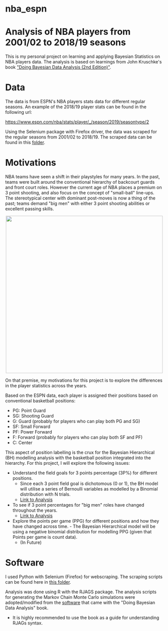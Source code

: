 # nba_espn

# Analysis of NBA players from 2001/02 to 2018/19 seasons

This is my personal project on learning and applying Bayesian Statistics on NBA players data. The analysis is based on learnings from John Kruschke's book ["Doing Bayesian Data Analysis (2nd Edition)"](https://sites.google.com/site/doingbayesiandataanalysis/).

# Data

The data is from ESPN's NBA players stats data for different regular seasons. An example of the 2018/19 player stats can be found in the following url:

https://www.espn.com/nba/stats/player/_/season/2019/seasontype/2

Using the Selenium package with Firefox driver, the data was scraped for the regular seasons from 2001/02 to 2018/19. The scraped data can be found in this [folder](https://github.com/kfoofw/nba_espn/tree/master/data). 

# Motivations

NBA teams have seen a shift in their playstyles for many years. In the past, teams were built around the conventional hierarchy of backcourt guards and front court roles. However the current age of NBA places a premium on 3 point shooting, and also focus on the concept of "small-ball" line-ups. The stereotypical center with dominant post-moves is now a thing of the past; teams demand "big men" with either 3 point shooting abilities or excellent passing skills.

<p align = "center">
    <img src = "https://cdn.vox-cdn.com/thumbor/kEqrGTrAMuelHQTrAYQvNk7FWxk=/0x0:5472x3648/920x613/filters:focal(2259x0:3133x874):format(webp)/cdn.vox-cdn.com/uploads/chorus_image/image/65765916/1184051870.jpg.0.jpg" width = 500>
</p>

On that premise, my motivations for this project is to explore the differences in the player statistics across the years. 

Based on the ESPN data, each player is assigned their positions based on conventional basketball positions:
- PG: Point Guard
- SG: Shooting Guard
- G: Guard (probably for players who can play both PG and SG)
- SF: Small Forward
- PF: Power Forward
- F: Forward (probably for players who can play both SF and PF)
- C: Center

This aspect of position labelling is the crux for the Bayesian Hierarchical (BH) modelling analysis with the basketball position integrated into the hierarchy. For this project, I will explore the following issues:  
- Understand the field goals for 3 points percentage (3P%) for different positions. 
    - Since each 3 point field goal is dichotomous (0 or 1), the BH model will utilise a series of Bernoulli variables as modelled by a Binomial distribution with N trials.
    - [Link to Analysis](https://github.com/kfoofw/nba_espn/blob/master/3.analysis/threepoint_2018-19/Bayesian-Hierarchical-Modelling-of-3-point-shooting.md)
- To see if 3 point percentages for "big men" roles have changed throughout the years. 
    - [Link to Analysis](https://github.com/kfoofw/nba_espn/blob/master/3.analysis/threepoint_2018-19/Analysis-of-3-Point-Shooting-Skills-of-Big-Men-Positions-Across-a-Decade.md)
- Explore the points per game (PPG) for different positions and how they have changed across time.     - The Bayesian Hierarchical model will be using a negative binomial distribution for modelling PPG (given that Points per game is count data).
    - (In Future)

# Software

I used Python with Selenium (Firefox) for webscraping. The scraping scripts can be found here in [this folder](https://github.com/kfoofw/nba_espn/tree/master/scrape_scripts).

Analysis was done using R with the RJAGS package. The analysis scripts for generating the Markov Chain Monte Carlo simulations were adopted/modified from the [software](https://sites.google.com/site/doingbayesiandataanalysis/software-installation) that came with the "Doing Bayesian Data Analysis" book. 
- It is highly recommended to use the book as a guide for understanding RJAGs syntax.


